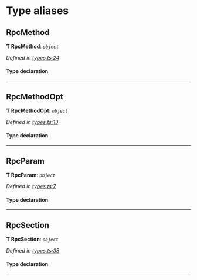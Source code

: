 

# Type aliases

<a id="rpcmethod"></a>

##  RpcMethod

**Ƭ RpcMethod**: *`object`*

*Defined in [types.ts:24](https://github.com/polkadot-js/api/blob/bfe5661/packages/type-jsonrpc/src/types.ts#L24)*

#### Type declaration

___
<a id="rpcmethodopt"></a>

##  RpcMethodOpt

**Ƭ RpcMethodOpt**: *`object`*

*Defined in [types.ts:13](https://github.com/polkadot-js/api/blob/bfe5661/packages/type-jsonrpc/src/types.ts#L13)*

#### Type declaration

___
<a id="rpcparam"></a>

##  RpcParam

**Ƭ RpcParam**: *`object`*

*Defined in [types.ts:7](https://github.com/polkadot-js/api/blob/bfe5661/packages/type-jsonrpc/src/types.ts#L7)*

#### Type declaration

___
<a id="rpcsection"></a>

##  RpcSection

**Ƭ RpcSection**: *`object`*

*Defined in [types.ts:38](https://github.com/polkadot-js/api/blob/bfe5661/packages/type-jsonrpc/src/types.ts#L38)*

#### Type declaration

___

